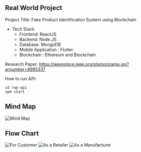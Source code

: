 
## Real World Project ##

  Project Title: Fake Product Identification System using Blockchain

- Tech Stack
	- Frontend: ReactJS
	- Backend: Node.JS 
	- Database: MongoDB
	- Mobile Application : Flutter 
	- Blockchain : Ethereum and Blockchain 


Research Paper: https://ieeexplore.ieee.org/stamp/stamp.jsp?arnumber=8985337

How to run API: 

    cd rwp-api
    npm start


## Mind Map ##

![Mind Map](https://trello-attachments.s3.amazonaws.com/60c9dcaf5ee98f018a7b2906/60ceee814af6d3248075238c/4f5e977d306634dd694cf54f0df9c531/Real_World_Project_Mind_Map.png)

## Flow Chart ##

![For Customer](https://trello-attachments.s3.amazonaws.com/60c9dcaf5ee98f018a7b2906/60c9e183733d3677d8a762b3/4c9938449432e5efb858e3c92f18f7aa/For_Customer.png)
![As a Retailer](https://trello-attachments.s3.amazonaws.com/60c9dcaf5ee98f018a7b2906/60c9e183733d3677d8a762b3/45aa0e52bb73ac0fc52a58b8cd3307fb/Blank_diagram_-_Retailers_point_of_view.png)
![As a Manufacturer](https://trello-attachments.s3.amazonaws.com/60c9dcaf5ee98f018a7b2906/60c9e183733d3677d8a762b3/536e64e14d06845c90a8c15f5872f4a6/Blank_diagram_-_Manufacturers_point_of_view.png)

